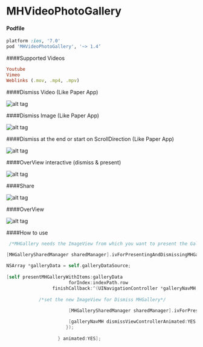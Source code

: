 MHVideoPhotoGallery
==================

#### Podfile

```ruby
platform :ios, '7.0'
pod 'MHVideoPhotoGallery', '~> 1.4‘
```
####Supported Videos
```ruby
Youtube
Vimeo
Weblinks (.mov, .mp4, .mpv)
```
####Dismiss Video (Like Paper App)

![alt tag](https://dl.dropboxusercontent.com/u/17911939/dismissInteractiveVideo.gif)

####Dismiss Image (Like Paper App)

![alt tag](https://dl.dropboxusercontent.com/u/17911939/dismissInteractive.gif)

####Dismiss at the end or start on ScrollDirection (Like Paper App)

![alt tag](https://dl.dropboxusercontent.com/u/17911939/dismissAtTheEnd.gif)

####OverView interactive (dismiss & present)

![alt tag](https://dl.dropboxusercontent.com/u/17911939/interactive.gif)

####Share

![alt tag](https://dl.dropboxusercontent.com/u/17911939/ShareView.gif)

####OverView 

![alt tag](https://dl.dropboxusercontent.com/u/17911939/OverView.gif)


####How to use

```objective-c
 /*MHGallery needs the ImageView from which you want to present the Gallery*/

[MHGallerySharedManager sharedManager].ivForPresentingAndDismissingMHGallery = [(MHGalleryOverViewCell*)[tableView cellForRowAtIndexPath:indexPath] iv];
        
NSArray *galleryData = self.galleryDataSource;
    
[self presentMHGalleryWithItems:galleryData
                       forIndex:indexPath.row
                 finishCallback:^(UINavigationController *galleryNavMH, NSInteger pageIndex, UIImage *image) {
	
			/*set the new ImageView for Dismiss MHGallery*/

                       [MHGallerySharedManager sharedManager].ivForPresentingAndDismissingMHGallery = iv;
                             
                       [galleryNavMH dismissViewControllerAnimated:YES completion:nil];
                	  });
                         
                   } animated:YES];
```

	

